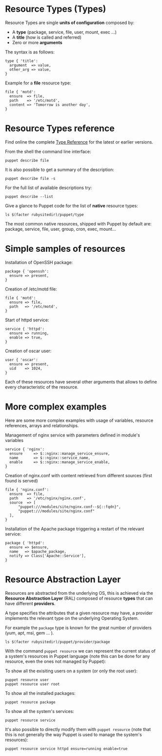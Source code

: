 # Resource Types (Types)

Resource Types are single **units of configuration** composed by:

- A **type** (package, service, file, user, mount, exec ...)
- A **title** (how is called and referred)
- Zero or more **arguments**

The syntax is as follows:

    type { 'title':
      argument  => value,
      other_arg => value,
    }

Example for a **file** resource type:

    file { 'motd':
      ensure  => file,
      path    => '/etc/motd',
      content => 'Tomorrow is another day',
    }


# Resource Types reference

Find online the complete [Type Reference](http://docs.puppetlabs.com/references/latest/type.html) for the latest or earlier versions.

From the shell the command line interface:

    puppet describe file

It is also possible to get a summary of the description:

    puppet describe file -s

For the full list of available descriptions try:

    puppet describe --list

Give a glance to Puppet code for the list of **native** resource types:

    ls $(facter rubysitedir)/puppet/type

The most common native resources, shipped with Puppet by default are: package, service, file, user, group, cron, exec, mount...

# Simple samples of resources

Installation of OpenSSH package:

    package { 'openssh':
      ensure => present,
    }

Creation of /etc/motd file:

    file { 'motd':
      ensure => file,
      path   => '/etc/motd',
    }

Start of httpd service:

    service { 'httpd':
      ensure => running,
      enable => true,
    }

Creation of oscar user:

    user { 'oscar':
      ensure => present,
      uid    => 1024,
    }

Each of these resources have several other arguments that allows to define every characteristic of the resource.


# More complex examples

Here are some more complex examples with usage of variables, resource references, arrays and relationships.

Management of nginx service with parameters defined in module's variables

    service { 'nginx':
      ensure     => $::nginx::manage_service_ensure,
      name       => $::nginx::service_name,
      enable     => $::nginx::manage_service_enable,
    }

Creation of nginx.conf with content retrieved from different sources (first found is served)

    file { 'nginx.conf':
      ensure  => file,
      path    => '/etc/nginx/nginx.conf',
      source  => [
          "puppet:///modules/site/nginx.conf--${::fqdn}",
          "puppet:///modules/site/nginx.conf"
      ],
    }

Installation of the Apache package triggering a restart of the relevant service:

    package { 'httpd':
      ensure => $ensure,
      name   => $apache_package,
      notify => Class['Apache::Service'],
    }


# Resource Abstraction Layer

Resources are abstracted from the underlying OS, this is achieved via the **Resource Abstraction Layer** (RAL) composed of resource **types** that can have different **providers**.

A type specifies the attributes that a given resource may have, a provider implements the relevant type on the underlying Operating System.

For example the ```package``` type is known for the great number of providers (yum, apt, msi, gem ... ).

    ls $(facter rubysitedir)/puppet/provider/package

With the command ```puppet resource``` we can represent the current status of a system's resources in Puppet language (note this can be done for any resource, even the ones not managed by Puppet):

To show all the exisiting users on a system (or only the root user):

    puppet resource user
    puppet resource user root

To show all the installed packages:

    puppet resource package

To show all the system's services:

    puppet resource service

It's also possible to directly modify them with ```puppet resource``` (note that this is not generally the way Puppet is used to manage the system's resources):

    puppet resource service httpd ensure=running enable=true
